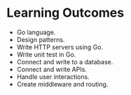 # Learning Outcomes

- Go language.
- Design patterns.
- Write HTTP servers using Go.
- Write unit test in Go.
- Connect and write to a database.
- Connect and write APIs.
- Handle user interactions.
- Create middleware and routing.
